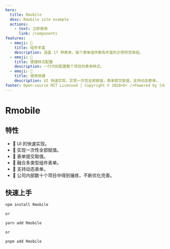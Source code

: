 ```yaml
---
hero:
  title: Rmobile
  desc: Rmobile site example
  actions:
    - text: 立即使用
      link: /components
features:
  - emoji: 🌈
    title: 组件丰富
    description: 涵盖 17 种表单，每个表单组件都有丰富的示例供您体验。
  - emoji: 💎
    title: 便捷样式配置
    description: 一行代码配置整个项目的表单样式。
  - emoji: 🚀
    title: 使用快捷
    description: UI 快速实现，实现一次性全部赋值，表单提交取值，支持动态表单。
footer: Open-source MIT Licensed | Copyright © 2020<br />Powered by [dumi](https://d.umijs.org)
---
```


# Rmobile

## 特性

- 🚀 UI 的快速实现。
- 🎉 实现一次性全部赋值。
- 🍁 表单提交取值。
- 💄 融合多类型组件表单。
- 🌈 支持动态表单。
- 🐠 公司内部数十个项目中得到锤炼，不断优化完善。

## 快速上手

```bash
npm install Rmobile

or

yarn add Rmobile

or

pnpm add Rmobile
```
